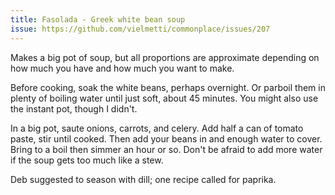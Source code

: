 ```yaml
---
title: Fasolada - Greek white bean soup
issue: https://github.com/vielmetti/commonplace/issues/207
---
```

Makes a big pot of soup, but all proportions
are approximate depending on how much you have
and how much you want to make.

Before cooking, soak the white beans, perhaps
overnight. Or parboil them in plenty of boiling
water until just soft, about 45 minutes.
You might also use the instant pot, though I didn't.

In a big pot, saute onions, carrots, and celery.
Add half a can of tomato paste, stir until cooked.
Then add your beans in and enough water to cover.
Bring to a boil then simmer an hour or so.
Don't be afraid to add more water if the soup
gets too much like a stew.

Deb suggested to season with dill; one recipe
called for paprika.
